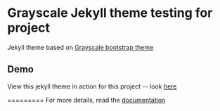 Grayscale Jekyll theme testing for project
=========================

Jekyll theme based on [Grayscale bootstrap theme ](http://ironsummitmedia.github.io/startbootstrap-grayscale/)

## Demo
View this jekyll theme in action for this project -- look [here](https://alexmerrill.github.io/veterans)

=========
For more details, read the [documentation](http://jekyllrb.com/)
